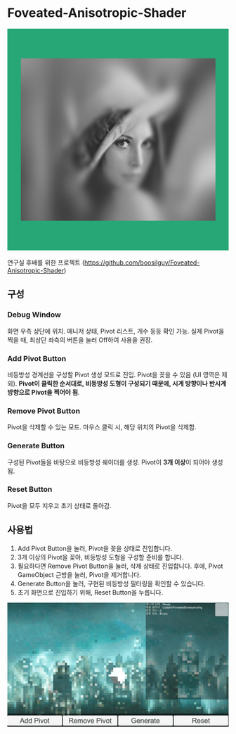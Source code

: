 # Foveated-Anisotropic-Shader

![title](./main.png)

연구실 후배를 위한 프로젝트 (https://github.com/boosilguy/Foveated-Anisotropic-Shader)

## 구성

### Debug Window

화면 우측 상단에 위치. 매니저 상태, Pivot 리스트, 개수 등등 확인 가능. 실제 Pivot을 찍을 때, 최상단 좌측의 버튼을 눌러 Off하여 사용을 권장.

### Add Pivot Button

비등방성 경계선을 구성할 Pivot 생성 모드로 진입. Pivot을 꽂을 수 있음 (UI 영역은 제외). **Pivot이 클릭한 순서대로, 비등방성 도형이 구성되기 때문에, 시계 방향이나 반시계 방향으로 Pivot을 찍어야 됨**.

### Remove Pivot Button

Pivot을 삭제할 수 있는 모드. 마우스 클릭 시, 해당 위치의 Pivot을 삭제함.

### Generate Button

구성된 Pivot들을 바탕으로 비등방성 쉐이더를 생성. Pivot이 **3개 이상**이 되어야 생성됨.

### Reset Button

Pivot을 모두 지우고 초기 상태로 돌아감.

## 사용법

1. Add Pivot Button을 눌러, Pivot을 꽂을 상태로 진입합니다.
2. 3개 이상의 Pivot을 꽂아, 비등방성 도형을 구성할 준비를 합니다.
3. 필요하다면 Remove Pivot Button을 눌러, 삭제 상태로 진입합니다. 후에, Pivot GameObject 근방을 눌러, Pivot을 제거합니다.
4. Generate Button을 눌러, 구현된 비등방성 필터링을 확인할 수 있습니다.
5. 초기 화면으로 진입하기 위해, Reset Button을 누릅니다.

![image](./Assets/foveatedanisotropicshader00.gif)
